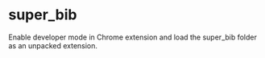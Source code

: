 super_bib
=========

Enable developer mode in Chrome extension and load the super_bib folder as an unpacked extension.
